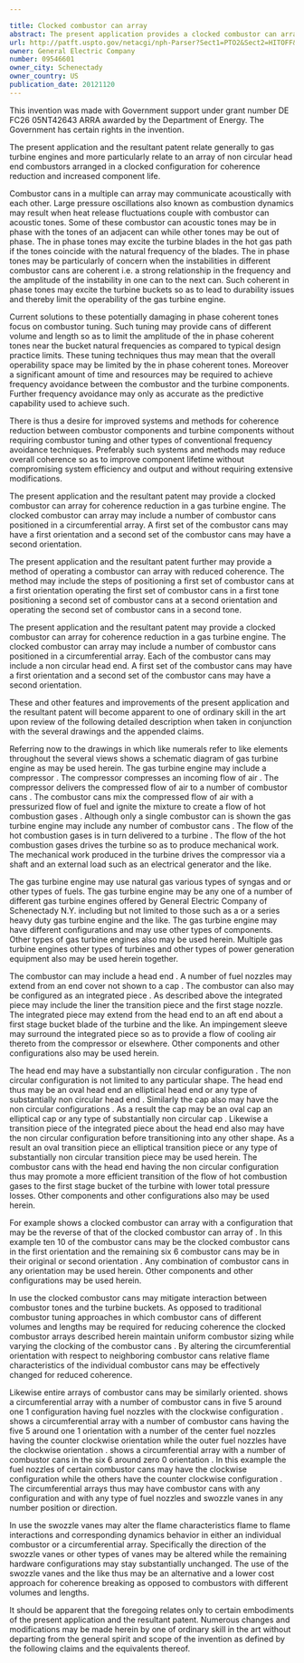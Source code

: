 ```yaml
---

title: Clocked combustor can array
abstract: The present application provides a clocked combustor can array for coherence reduction in a gas turbine engine. The clocked combustor can array may include a number of combustor cans positioned in a circumferential array. A first set of the combustor cans may have a first orientation and a second set of the combustor cans may have a second orientation.
url: http://patft.uspto.gov/netacgi/nph-Parser?Sect1=PTO2&Sect2=HITOFF&p=1&u=%2Fnetahtml%2FPTO%2Fsearch-adv.htm&r=1&f=G&l=50&d=PALL&S1=09546601&OS=09546601&RS=09546601
owner: General Electric Company
number: 09546601
owner_city: Schenectady
owner_country: US
publication_date: 20121120
---
```

This invention was made with Government support under grant number DE FC26 05NT42643 ARRA awarded by the Department of Energy. The Government has certain rights in the invention.

The present application and the resultant patent relate generally to gas turbine engines and more particularly relate to an array of non circular head end combustors arranged in a clocked configuration for coherence reduction and increased component life.

Combustor cans in a multiple can array may communicate acoustically with each other. Large pressure oscillations also known as combustion dynamics may result when heat release fluctuations couple with combustor can acoustic tones. Some of these combustor can acoustic tones may be in phase with the tones of an adjacent can while other tones may be out of phase. The in phase tones may excite the turbine blades in the hot gas path if the tones coincide with the natural frequency of the blades. The in phase tones may be particularly of concern when the instabilities in different combustor cans are coherent i.e. a strong relationship in the frequency and the amplitude of the instability in one can to the next can. Such coherent in phase tones may excite the turbine buckets so as to lead to durability issues and thereby limit the operability of the gas turbine engine.

Current solutions to these potentially damaging in phase coherent tones focus on combustor tuning. Such tuning may provide cans of different volume and length so as to limit the amplitude of the in phase coherent tones near the bucket natural frequencies as compared to typical design practice limits. These tuning techniques thus may mean that the overall operability space may be limited by the in phase coherent tones. Moreover a significant amount of time and resources may be required to achieve frequency avoidance between the combustor and the turbine components. Further frequency avoidance may only as accurate as the predictive capability used to achieve such.

There is thus a desire for improved systems and methods for coherence reduction between combustor components and turbine components without requiring combustor tuning and other types of conventional frequency avoidance techniques. Preferably such systems and methods may reduce overall coherence so as to improve component lifetime without compromising system efficiency and output and without requiring extensive modifications.

The present application and the resultant patent may provide a clocked combustor can array for coherence reduction in a gas turbine engine. The clocked combustor can array may include a number of combustor cans positioned in a circumferential array. A first set of the combustor cans may have a first orientation and a second set of the combustor cans may have a second orientation.

The present application and the resultant patent further may provide a method of operating a combustor can array with reduced coherence. The method may include the steps of positioning a first set of combustor cans at a first orientation operating the first set of combustor cans in a first tone positioning a second set of combustor cans at a second orientation and operating the second set of combustor cans in a second tone.

The present application and the resultant patent may provide a clocked combustor can array for coherence reduction in a gas turbine engine. The clocked combustor can array may include a number of combustor cans positioned in a circumferential array. Each of the combustor cans may include a non circular head end. A first set of the combustor cans may have a first orientation and a second set of the combustor cans may have a second orientation.

These and other features and improvements of the present application and the resultant patent will become apparent to one of ordinary skill in the art upon review of the following detailed description when taken in conjunction with the several drawings and the appended claims.

Referring now to the drawings in which like numerals refer to like elements throughout the several views shows a schematic diagram of gas turbine engine as may be used herein. The gas turbine engine may include a compressor . The compressor compresses an incoming flow of air . The compressor delivers the compressed flow of air to a number of combustor cans . The combustor cans mix the compressed flow of air with a pressurized flow of fuel and ignite the mixture to create a flow of hot combustion gases . Although only a single combustor can is shown the gas turbine engine may include any number of combustor cans . The flow of the hot combustion gases is in turn delivered to a turbine . The flow of the hot combustion gases drives the turbine so as to produce mechanical work. The mechanical work produced in the turbine drives the compressor via a shaft and an external load such as an electrical generator and the like.

The gas turbine engine may use natural gas various types of syngas and or other types of fuels. The gas turbine engine may be any one of a number of different gas turbine engines offered by General Electric Company of Schenectady N.Y. including but not limited to those such as a or a series heavy duty gas turbine engine and the like. The gas turbine engine may have different configurations and may use other types of components. Other types of gas turbine engines also may be used herein. Multiple gas turbine engines other types of turbines and other types of power generation equipment also may be used herein together.

The combustor can may include a head end . A number of fuel nozzles may extend from an end cover not shown to a cap . The combustor can also may be configured as an integrated piece . As described above the integrated piece may include the liner the transition piece and the first stage nozzle. The integrated piece may extend from the head end to an aft end about a first stage bucket blade of the turbine and the like. An impingement sleeve may surround the integrated piece so as to provide a flow of cooling air thereto from the compressor or elsewhere. Other components and other configurations also may be used herein.

The head end may have a substantially non circular configuration . The non circular configuration is not limited to any particular shape. The head end thus may be an oval head end an elliptical head end or any type of substantially non circular head end . Similarly the cap also may have the non circular configurations . As a result the cap may be an oval cap an elliptical cap or any type of substantially non circular cap . Likewise a transition piece of the integrated piece about the head end also may have the non circular configuration before transitioning into any other shape. As a result an oval transition piece an elliptical transition piece or any type of substantially non circular transition piece may be used herein. The combustor cans with the head end having the non circular configuration thus may promote a more efficient transition of the flow of hot combustion gases to the first stage bucket of the turbine with lower total pressure losses. Other components and other configurations also may be used herein.

For example shows a clocked combustor can array with a configuration that may be the reverse of that of the clocked combustor can array of . In this example ten 10 of the combustor cans may be the clocked combustor cans in the first orientation and the remaining six 6 combustor cans may be in their original or second orientation . Any combination of combustor cans in any orientation may be used herein. Other components and other configurations may be used herein.

In use the clocked combustor cans may mitigate interaction between combustor tones and the turbine buckets. As opposed to traditional combustor tuning approaches in which combustor cans of different volumes and lengths may be required for reducing coherence the clocked combustor arrays described herein maintain uniform combustor sizing while varying the clocking of the combustor cans . By altering the circumferential orientation with respect to neighboring combustor cans relative flame characteristics of the individual combustor cans may be effectively changed for reduced coherence.

Likewise entire arrays of combustor cans may be similarly oriented. shows a circumferential array with a number of combustor cans in five 5 around one 1 configuration having fuel nozzles with the clockwise configuration . shows a circumferential array with a number of combustor cans having the five 5 around one 1 orientation with a number of the center fuel nozzles having the counter clockwise orientation while the outer fuel nozzles have the clockwise orientation . shows a circumferential array with a number of combustor cans in the six 6 around zero 0 orientation . In this example the fuel nozzles of certain combustor cans may have the clockwise configuration while the others have the counter clockwise configuration . The circumferential arrays thus may have combustor cans with any configuration and with any type of fuel nozzles and swozzle vanes in any number position or direction.

In use the swozzle vanes may alter the flame characteristics flame to flame interactions and corresponding dynamics behavior in either an individual combustor or a circumferential array. Specifically the direction of the swozzle vanes or other types of vanes may be altered while the remaining hardware configurations may stay substantially unchanged. The use of the swozzle vanes and the like thus may be an alternative and a lower cost approach for coherence breaking as opposed to combustors with different volumes and lengths.

It should be apparent that the foregoing relates only to certain embodiments of the present application and the resultant patent. Numerous changes and modifications may be made herein by one of ordinary skill in the art without departing from the general spirit and scope of the invention as defined by the following claims and the equivalents thereof.

